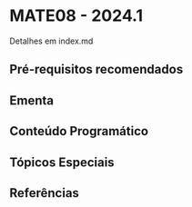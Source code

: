 # MATE08 - 2024.1

Detalhes em index.md

## Pré-requisitos recomendados

## Ementa

## Conteúdo Programático

## Tópicos Especiais

## Referências
